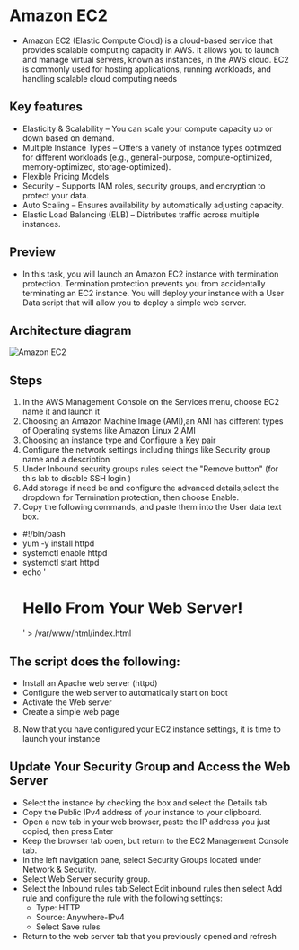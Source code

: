 # Amazon EC2
- Amazon EC2 (Elastic Compute Cloud) is a cloud-based service that provides scalable computing capacity in AWS. It allows you to launch and manage virtual servers, known as instances, in the AWS cloud. EC2 is commonly used for hosting applications, running workloads, and handling scalable cloud computing needs

## Key features
- Elasticity & Scalability – You can scale your compute capacity up or down based on demand.
- Multiple Instance Types – Offers a variety of instance types optimized for different workloads (e.g., general-purpose, compute-optimized, memory-optimized, storage-optimized).
- Flexible Pricing Models
- Security – Supports IAM roles, security groups, and encryption to protect your data.
- Auto Scaling – Ensures availability by automatically adjusting capacity.
- Elastic Load Balancing (ELB) – Distributes traffic across multiple instances.


## Preview 
- In this task, you will launch an Amazon EC2 instance with termination protection. Termination protection prevents you from accidentally terminating an EC2 instance. You will deploy your instance with a User Data script that will allow you to deploy a simple web server.



## Architecture diagram
![Amazon EC2](https://labs.vocareum.com/web/3804907/3784050.0/ASNLIB/public/docs/lang/en-us/images/lab-scenario.jpeg)


## Steps
1. In the AWS Management Console on the Services menu, choose EC2 name it and launch it
2. Choosing an Amazon Machine Image (AMI),an AMI has different types of Operating systems like Amazon Linux 2 AMI
3. Choosing an instance type and Configure a Key pair
4. Configure the network settings including things like Security group name and a description
5. Under Inbound security groups rules select the "Remove button" (for this lab to disable SSH login )
6. Add storage if need be and configure the advanced details,select the dropdown for Termination protection, then choose Enable.
7. Copy the following commands, and paste them into the User data text box.
- #!/bin/bash
- yum -y install httpd
- systemctl enable httpd
- systemctl start httpd
- echo '<html><h1>Hello From Your Web Server!</h1></html>' > /var/www/html/index.html

## The script does the following:
- Install an Apache web server (httpd)
- Configure the web server to automatically start on boot
- Activate the Web server
- Create a simple web page
8. Now that you have configured your EC2 instance settings, it is time to launch your instance

## Update Your Security Group and Access the Web Server
- Select the instance by checking the box and select the Details tab.
- Copy the Public IPv4 address of your instance to your clipboard.
- Open a new tab in your web browser, paste the IP address you just copied, then press Enter
- Keep the browser tab open, but return to the EC2 Management Console tab.
- In the left navigation pane, select Security Groups located under Network & Security.
- Select  Web Server security group.
- Select the Inbound rules tab;Select Edit inbound rules then select Add rule and configure the rule with the following settings:
     - Type: HTTP
    - Source: Anywhere-IPv4
    - Select Save rules
- Return to the web server tab that you previously opened and refresh